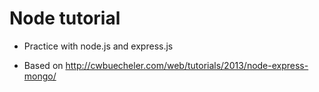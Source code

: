 # Node tutorial

* Practice with node.js and express.js

* Based on http://cwbuecheler.com/web/tutorials/2013/node-express-mongo/
